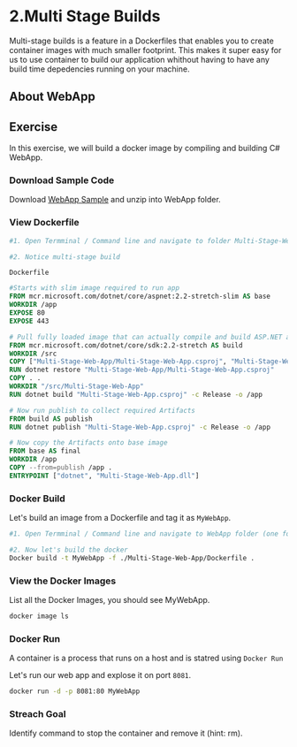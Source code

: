 # 2.Multi Stage Builds

Multi-stage builds is a feature in a Dockerfiles that enables you to create  container images with much smaller footprint. This makes it super easy for us to use container to build our application whithout having to have any build time depedencies running on your machine.

## About WebApp

## Exercise

In this exercise, we will build a docker image by compiling and building C# WebApp.

### Download Sample Code

Download [WebApp Sample](assets/WebApp.zip) and unzip into WebApp folder.

### View Dockerfile

```bash
#1. Open Termminal / Command line and navigate to folder Multi-Stage-Web-App and open Dockerfile

#2. Notice multi-stage build
```

```Dockerfile```

```Dockerfile
#Starts with slim image required to run app
FROM mcr.microsoft.com/dotnet/core/aspnet:2.2-stretch-slim AS base
WORKDIR /app
EXPOSE 80
EXPOSE 443

# Pull fully loaded image that can actually compile and build ASP.NET app
FROM mcr.microsoft.com/dotnet/core/sdk:2.2-stretch AS build
WORKDIR /src
COPY ["Multi-Stage-Web-App/Multi-Stage-Web-App.csproj", "Multi-Stage-Web-App/"]
RUN dotnet restore "Multi-Stage-Web-App/Multi-Stage-Web-App.csproj"
COPY . .
WORKDIR "/src/Multi-Stage-Web-App"
RUN dotnet build "Multi-Stage-Web-App.csproj" -c Release -o /app

# Now run publish to collect required Artifacts
FROM build AS publish
RUN dotnet publish "Multi-Stage-Web-App.csproj" -c Release -o /app

# Now copy the Artifacts onto base image
FROM base AS final
WORKDIR /app
COPY --from=publish /app .
ENTRYPOINT ["dotnet", "Multi-Stage-Web-App.dll"]
```

### Docker Build

Let's build an image from a Dockerfile and tag it as ```MyWebApp```.

```bash
#1. Open Termminal / Command line and navigate to WebApp folder (one folder above Dockerfile)

#2. Now let's build the docker  
Docker build -t MyWebApp -f ./Multi-Stage-Web-App/Dockerfile .

```

### View the Docker Images

List all the Docker Images, you should see MyWebApp.

```bash
docker image ls
```

### Docker Run

A container is a process that runs on a host and is statred using ```Docker Run```

Let's run our web app and explose it on port ```8081```.

```cmd
docker run -d -p 8081:80 MyWebApp
```

### Streach Goal

Identify command to stop the container and remove it (hint: rm).

